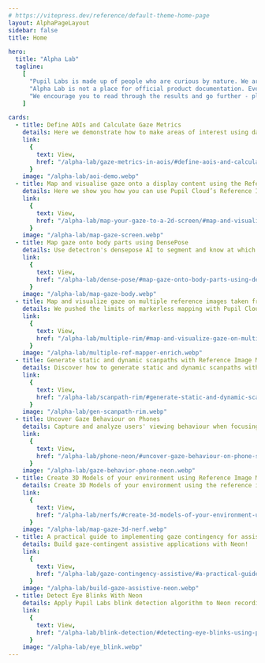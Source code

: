 ```yaml
---
# https://vitepress.dev/reference/default-theme-home-page
layout: AlphaPageLayout
sidebar: false
title: Home

hero:
  title: "Alpha Lab"
  tagline:
    [
      "Pupil Labs is made up of people who are curious by nature. We are researchers, designers, toolmakers, and professional tinkerers. We enjoy building quick prototypes and demos to explore our curiosities. We built Alpha  Lab so that we can have a centralized place to collect the results of our explorations and to share it with the world.",
      "Alpha Lab is not a place for official product documentation. Everything you find here should be considered a work in progress, and may even be a bit rough around the edges. That is the nature of exploration!",
      "We encourage you to read through the results and go further - play around, build from the ideas here, hack away!",
    ]

cards:
  - title: Define AOIs and Calculate Gaze Metrics
    details: Here we demonstrate how to make areas of interest using data downloaded from Pupil Cloud’s Reference Image Mapper.
    link:
      {
        text: View,
        href: "/alpha-lab/gaze-metrics-in-aois/#define-aois-and-calculate-gaze-metrics",
      }
    image: "/alpha-lab/aoi-demo.webp"
  - title: Map and visualise gaze onto a display content using the Reference Image Mapper
    details: Here we show you how you can use Pupil Cloud’s Reference Image Mapper to map gaze onto dynamic on-screen content - like a video.
    link:
      {
        text: View,
        href: "/alpha-lab/map-your-gaze-to-a-2d-screen/#map-and-visualise-gaze-onto-a-display-content-using-the-reference-image-mapper",
      }
    image: "/alpha-lab/map-gaze-screen.webp"
  - title: Map gaze onto body parts using DensePose
    details: Use detectron's densepose AI to segment and know at which part of a body a person is looking.
    link:
      {
        text: View,
        href: "/alpha-lab/dense-pose/#map-gaze-onto-body-parts-using-densepose",
      }
    image: "/alpha-lab/map-gaze-body.webp"
  - title: Map and visualize gaze on multiple reference images taken from the same environment
    details: We pushed the limits of markerless mapping with Pupil Cloud’s Reference Image Mapper - scanning an entire apartment.
    link:
      {
        text: View,
        href: "/alpha-lab/multiple-rim/#map-and-visualize-gaze-on-multiple-reference-images-taken-from-the-same-environment",
      }
    image: "/alpha-lab/multiple-ref-mapper-enrich.webp"
  - title: Generate static and dynamic scanpaths with Reference Image Mapper
    details: Discover how to generate static and dynamic scanpaths with Pupil Cloud's Reference Image Mapper.
    link:
      {
        text: View,
        href: "/alpha-lab/scanpath-rim/#generate-static-and-dynamic-scanpaths-with-reference-image-mapper",
      }
    image: "/alpha-lab/gen-scanpath-rim.webp"
  - title: Uncover Gaze Behaviour on Phones
    details: Capture and analyze users' viewing behaviour when focusing on small icons and features of mobile applications using Neon eye tracking alongside existing Cloud and Alpha Lab tools.
    link:
      {
        text: View,
        href: "/alpha-lab/phone-neon/#uncover-gaze-behaviour-on-phone-screens-with-neon",
      }
    image: "/alpha-lab/gaze-behavior-phone-neon.webp"
  - title: Create 3D Models of your environment using Reference Image Mapper and nerfstudio
    details: Create 3D Models of your environment using the reference image mapper and NerfStudio
    link:
      {
        text: View,
        href: "/alpha-lab/nerfs/#create-3d-models-of-your-environment-using-reference-image-mapper-and-nerfstudio",
      }
    image: "/alpha-lab/map-gaze-3d-nerf.webp"
  - title: A practical guide to implementing gaze contingency for assistive technology
    details: Build gaze-contingent assistive applications with Neon!
    link:
      {
        text: View,
        href: "/alpha-lab/gaze-contingency-assistive/#a-practical-guide-to-implementing-gaze-contingency-for-assistive-technology",
      }
    image: "/alpha-lab/build-gaze-assistive-neon.webp"
  - title: Detect Eye Blinks With Neon
    details: Apply Pupil Labs blink detection algorithm to Neon recordings programmatically, offline or in real-time using Pupil Labs real-time Python API.
    link:
      {
        text: View,
        href: "/alpha-lab/blink-detection/#detecting-eye-blinks-using-pupil-labs-blink-detection-pipeline",
      }
    image: "/alpha-lab/eye_blink.webp"
---
```

